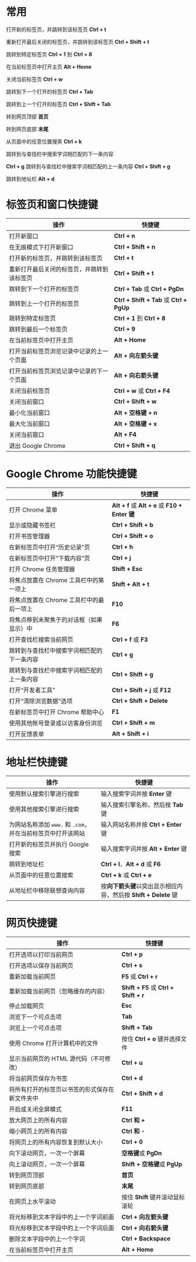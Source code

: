 # 常用

打开新的标签页，并跳转到该标签页  **Ctrl + t**

重新打开最后关闭的标签页，并跳转到该标签页  **Ctrl + Shift + t**

跳转到特定标签页  **Ctrl + 1** 到 **Ctrl + 8**

在当前标签页中打开主页  **Alt + Home**

关闭当前标签页  **Ctrl + w**

跳转到下一个打开的标签页  **Ctrl + Tab** 

 跳转到上一个打开的标签页  **Ctrl + Shift + Tab** 

转到网页顶部  **首页**  

转到网页底部  **末尾**

从页面中的任意位置搜索  **Ctrl + k** 

跳转到与查找栏中搜索字词相匹配的下一条内容 

**Ctrl + g**  跳转到与查找栏中搜索字词相匹配的上一条内容  **Ctrl + Shift + g**

跳转到地址栏  **Alt + d** 

# 标签页和窗口快捷键

| **操作**                                   | **快捷键**                                |
| ------------------------------------------ | ----------------------------------------- |
| 打开新窗口                                 | **Ctrl + n**                              |
| 在无痕模式下打开新窗口                     | **Ctrl + Shift + n**                      |
| 打开新的标签页，并跳转到该标签页           | **Ctrl + t**                              |
| 重新打开最后关闭的标签页，并跳转到该标签页 | **Ctrl + Shift + t**                      |
| 跳转到下一个打开的标签页                   | **Ctrl + Tab** 或 **Ctrl + PgDn**         |
| 跳转到上一个打开的标签页                   | **Ctrl + Shift + Tab** 或 **Ctrl + PgUp** |
| 跳转到特定标签页                           | **Ctrl + 1** 到 **Ctrl + 8**              |
| 跳转到最后一个标签页                       | **Ctrl + 9**                              |
| 在当前标签页中打开主页                     | **Alt + Home**                            |
| 打开当前标签页浏览记录中记录的上一个页面   | **Alt + 向左箭头键**                      |
| 打开当前标签页浏览记录中记录的下一个页面   | **Alt + 向右箭头键**                      |
| 关闭当前标签页                             | **Ctrl + w** 或 **Ctrl + F4**             |
| 关闭当前窗口                               | **Ctrl + Shift + w**                      |
| 最小化当前窗口                             | **Alt + 空格键 + n**                      |
| 最大化当前窗口                             | **Alt + 空格键 + x**                      |
| 关闭当前窗口                               | **Alt + F4**                              |
| 退出 Google Chrome                         | **Ctrl + Shift + q**                      |

# Google Chrome 功能快捷键

| **操作**                                   | **快捷键**                                       |
| ------------------------------------------ | ------------------------------------------------ |
| 打开 Chrome 菜单                           | **Alt + f** 或 **Alt + e** 或 **F10 + Enter 键** |
| 显示或隐藏书签栏                           | **Ctrl + Shift + b**                             |
| 打开书签管理器                             | **Ctrl + Shift + o**                             |
| 在新标签页中打开“历史记录”页               | **Ctrl + h**                                     |
| 在新标签页中打开“下载内容”页               | **Ctrl + j**                                     |
| 打开 Chrome 任务管理器                     | **Shift + Esc**                                  |
| 将焦点放置在 Chrome 工具栏中的第一项上     | **Shift + Alt + t**                              |
| 将焦点放置在 Chrome 工具栏中的最后一项上   | **F10**                                          |
| 将焦点移到未聚焦于的对话框（如果显示）中   | **F6**                                           |
| 打开查找栏搜索当前网页                     | **Ctrl + f** 或 **F3**                           |
| 跳转到与查找栏中搜索字词相匹配的下一条内容 | **Ctrl + g**                                     |
| 跳转到与查找栏中搜索字词相匹配的上一条内容 | **Ctrl + Shift + g**                             |
| 打开“开发者工具”                           | **Ctrl + Shift + j** 或 **F12**                  |
| 打开“清除浏览数据”选项                     | **Ctrl + Shift + Delete**                        |
| 在新标签页中打开 Chrome 帮助中心           | **F1**                                           |
| 使用其他帐号登录或以访客身份浏览           | **Ctrl + Shift + m**                             |
| 打开反馈表单                               | **Alt + Shift + i**                              |

# 地址栏快捷键

| **操作**                                                    | **快捷键**                                                   |
| ----------------------------------------------------------- | ------------------------------------------------------------ |
| 使用默认搜索引擎进行搜索                                    | 输入搜索字词并按 **Enter** 键                                |
| 使用其他搜索引擎进行搜索                                    | 输入搜索引擎名称，然后按 **Tab** 键                          |
| 为网站名称添加 `www.` 和 `.com`，并在当前标签页中打开该网站 | 输入网站名称并按 **Ctrl + Enter** 键                         |
| 打开新的标签页并执行 Google 搜索                            | 输入搜索字词并按 **Alt + Enter** 键                          |
| 跳转到地址栏                                                | **Ctrl + l**、**Alt + d** 或 **F6**                          |
| 从页面中的任意位置搜索                                      | **Ctrl + k** 或 **Ctrl + e**                                 |
| 从地址栏中移除联想查询内容                                  | 按**向下箭头键**以突出显示相应内容，然后按 **Shift + Delete** 键 |

# 网页快捷键

| **操作**                                       | **快捷键**                             |
| ---------------------------------------------- | -------------------------------------- |
| 打开选项以打印当前网页                         | **Ctrl + p**                           |
| 打开选项以保存当前网页                         | **Ctrl + s**                           |
| 重新加载当前网页                               | **F5** 或 **Ctrl + r**                 |
| 重新加载当前网页（忽略缓存的内容）             | **Shift + F5** 或 **Ctrl + Shift + r** |
| 停止加载网页                                   | **Esc**                                |
| 浏览下一个可点击项                             | **Tab**                                |
| 浏览上一个可点击项                             | **Shift + Tab**                        |
| 使用 Chrome 打开计算机中的文件                 | 按住 **Ctrl + o** 键并选择文件         |
| 显示当前网页的 HTML 源代码（不可修改）         | **Ctrl + u**                           |
| 将当前网页保存为书签                           | **Ctrl + d**                           |
| 将所有打开的标签页以书签的形式保存在新文件夹中 | **Ctrl + Shift + d**                   |
| 开启或关闭全屏模式                             | **F11**                                |
| 放大网页上的所有内容                           | **Ctrl 和 +**                          |
| 缩小网页上的所有内容                           | **Ctrl 和 -**                          |
| 将网页上的所有内容恢复到默认大小               | **Ctrl + 0**                           |
| 向下滚动网页，一次一个屏幕                     | **空格键**或 **PgDn**                  |
| 向上滚动网页，一次一个屏幕                     | **Shift + 空格键**或 **PgUp**          |
| 转到网页顶部                                   | **首页**                               |
| 转到网页底部                                   | **末尾**                               |
| 在网页上水平滚动                               | 按住 **Shift** 键并滚动鼠标滚轮        |
| 将光标移到文本字段中的上一个字词前面           | **Ctrl + 向左箭头键**                  |
| 将光标移到文本字段中的上一个字词后面           | **Ctrl + 向右箭头键**                  |
| 删除文本字段中的上一个字词                     | **Ctrl + Backspace**                   |
| 在当前标签页中打开主页                         | **Alt + Home**                         |
